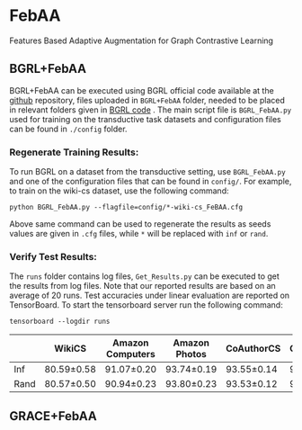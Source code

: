 # FebAA
Features Based Adaptive Augmentation for Graph Contrastive Learning


## BGRL+FebAA
BGRL+FebAA can be executed using BGRL official code available at the [github](https://github.com/nerdslab/bgrl)  repository, files uploaded in `BGRL+FebAA` folder, needed to be placed in relevant folders given in [BGRL code](https://github.com/nerdslab/bgrl)  . 
The main script file is `BGRL_FebAA.py` used for training on the transductive task datasets and configuration files can be found in `./config` folder. 

### Regenerate Training Results: 

To run BGRL on a dataset from the transductive setting, use `BGRL_FebAA.py` and one of the configuration files that can be found in `config/`.
For example, to train on the wiki-cs dataset, use the following command:

`python BGRL_FebAA.py --flagfile=config/*-wiki-cs_FeBAA.cfg`

Above same command can be used to regenerate the results as seeds values are given in `.cfg` files, while `*` will be replaced with `inf` or `rand`.


### Verify Test Results: 

The `runs` folder contains log files, `Get_Results.py` can be executed to get the results from log files. 
Note that our reported results are based on an average of 20 runs.
Test accuracies under linear evaluation are reported on TensorBoard. To start the tensorboard server run the following command:

`tensorboard --logdir runs`

||  WikiCS | Amazon Computers   | Amazon Photos  | CoAuthorCS   | CoAuthorPhy  |
| ------------ | ------------ | ------------ | ------------ | ------------ | ------------ |
|Inf| 80.59&plusmn;0.58 |  91.07&plusmn;0.20 | 93.74&plusmn;0.19  | 93.55&plusmn;0.14 |  95.90&plusmn;0.08  |
|Rand| 80.57&plusmn;0.50 |  90.94&plusmn;0.23 | 93.80&plusmn;0.23  | 93.53&plusmn;0.12  | 95.89&plusmn;0.06  |





## GRACE+FebAA
